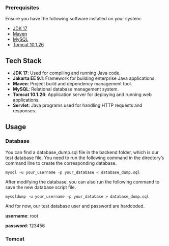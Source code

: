 
### Prerequisites

Ensure you have the following software installed on your system:

- [JDK 17](https://www.oracle.com/java/technologies/javase-jdk17-downloads.html)
- [Maven](https://maven.apache.org/install.html)
- [MySQL](https://dev.mysql.com/downloads/mysql/)
- [Tomcat 10.1.26](https://tomcat.apache.org/download-10.cgi)

## Tech Stack

- **JDK 17**: Used for compiling and running Java code.
- **Jakarta EE 9.1**: Framework for building enterprise Java applications.
- **Maven**: Project build and dependency management tool.
- **MySQL**: Relational database management system.
- **Tomcat 10.1.26**: Application server for deploying and running web applications.
- **Servlet**: Java programs used for handling HTTP requests and responses.

## Usage
### Database
You can find a database_dump.sql file in the backend folder, which is our test database file. You need to run the following command in the directory’s command line to create the corresponding database.

`mysql -u your_username -p your_database < database_dump.sql ` 

After modifying the database, you can also run the following command to save the new database script file.

`mysqldump -u your_username -p your_database > database_dump.sql`

And for now, our test database user and password are hardcoded.

**username**: root

**password**: 123456

### Tomcat
